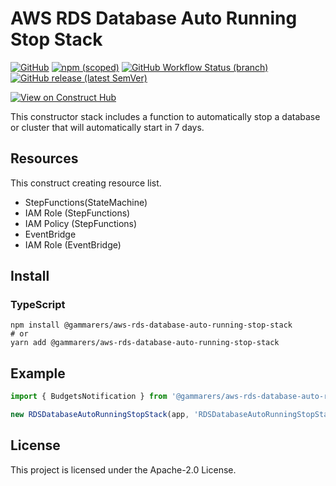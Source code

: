 # AWS RDS Database Auto Running Stop Stack

[![GitHub](https://img.shields.io/github/license/gammarers/aws-rds-database-auto-running-stop-stack?style=flat-square)](https://github.com/gammarers/aws-rds-database-auto-running-stop-stack/blob/main/LICENSE)
[![npm (scoped)](https://img.shields.io/npm/v/@gammarer/aws-rds-database-auto-running-stop-stack?style=flat-square)](https://www.npmjs.com/package/@gammarer/aws-rds-database-auto-running-stop-stack)
[![GitHub Workflow Status (branch)](https://img.shields.io/github/actions/workflow/status/gammarers/aws-rds-database-auto-running-stop-stack/release.yml?branch=main&label=release&style=flat-square)](https://github.com/gammarers/aws-rds-database-auto-running-stop-stack/actions/workflows/release.yml)
[![GitHub release (latest SemVer)](https://img.shields.io/github/v/release/gammarers/aws-rds-database-auto-running-stop-stack?sort=semver&style=flat-square)](https://github.com/gammarers/aws-rds-database-auto-running-stop-stack/releases)

[![View on Construct Hub](https://constructs.dev/badge?package=@gammarers/aws-rds-database-auto-running-stop-stack)](https://constructs.dev/packages/@gammarers/aws-rds-database-auto-running-stop-stack)

This constructor stack includes a function to automatically stop a database or cluster that will automatically start in 7 days.

## Resources

This construct creating resource list.

- StepFunctions(StateMachine)
- IAM Role (StepFunctions)
- IAM Policy (StepFunctions)
- EventBridge
- IAM Role (EventBridge)

## Install

### TypeScript

```shell
npm install @gammarers/aws-rds-database-auto-running-stop-stack
# or
yarn add @gammarers/aws-rds-database-auto-running-stop-stack
```

## Example

```typescript
import { BudgetsNotification } from '@gammarers/aws-rds-database-auto-running-stop-stack';

new RDSDatabaseAutoRunningStopStack(app, 'RDSDatabaseAutoRunningStopStack');

```

## License

This project is licensed under the Apache-2.0 License.
